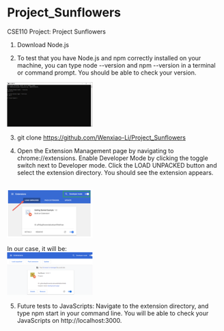 # Project_Sunflowers
CSE110 Project: Project Sunflowers




1.	Download Node.js

2.	To test that you have Node.js and npm correctly installed on your machine, you can type node --version and npm --version in a terminal or command prompt. You should be able to check your version.

<img src="./assets/Instruction_1.png" style="width:200px;" >

3. git clone https://github.com/Wenxiao-Li/Project_Sunflowers

4. Open the Extension Management page by navigating to chrome://extensions. Enable Developer Mode by clicking the toggle switch next to Developer mode. Click the LOAD UNPACKED button and select the extension directory. You should see the extension appears.

<br>
<img src="./assets/Instruction_2.png" style="width:200px;" >

In our case, it will be:
<br>
<img src="./assets/Instruction_3.png" style="width:200px;" >


5. Future tests to JavaScripts: Navigate to the extension directory, and type npm start in your command line. You will be able to check your JavaScripts on http://localhost:3000.


